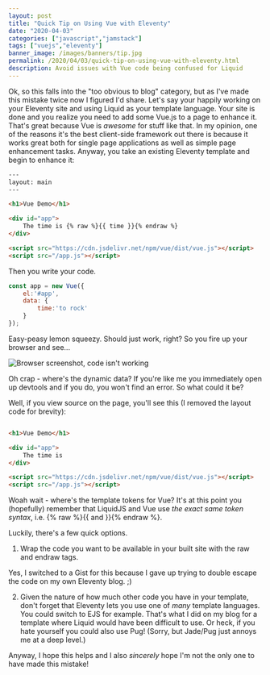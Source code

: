 ```yaml
---
layout: post
title: "Quick Tip on Using Vue with Eleventy"
date: "2020-04-03"
categories: ["javascript","jamstack"]
tags: ["vuejs","eleventy"]
banner_image: /images/banners/tip.jpg
permalink: /2020/04/03/quick-tip-on-using-vue-with-eleventy.html
description: Avoid issues with Vue code being confused for Liquid
---
```


Ok, so this falls into the "too obvious to blog" category, but as I've made this mistake twice now I figured I'd share. Let's say your happily working on your Eleventy site and using Liquid as your template language. Your site is done and you realize you need to add some Vue.js to a page to enhance it. That's great because Vue is *awesome* for stuff like that. In my opinion, one of the reasons it's the best client-side framework out there is because it works great both for single page applications as well as simple page enhancement tasks. Anyway, you take an existing Eleventy template and begin to enhance it:

```html
---
layout: main
---

<h1>Vue Demo</h1>

<div id="app">
	The time is {% raw %}{{ time }}{% endraw %}
</div>

<script src="https://cdn.jsdelivr.net/npm/vue/dist/vue.js"></script>
<script src="/app.js"></script>
```

Then you write your code.

```js
const app = new Vue({
	el:'#app',
	data: {
		time:'to rock'
	}
});
```

Easy-peasy lemon squeezy. Should just work, right? So you fire up your browser and see...

<img data-src="https://static.raymondcamden.com/images/2020/04/vd1.png" alt="Browser screenshot, code isn't working" class="lazyload imgborder imgcenter">

Oh crap - where's the dynamic data? If you're like me you immediately open up devtools and if you do, you won't find an error. So what could it be?

Well, if you view source on the page, you'll see this (I removed the layout code for brevity):

```html

<h1>Vue Demo</h1>

<div id="app">
	The time is 
</div>

<script src="https://cdn.jsdelivr.net/npm/vue/dist/vue.js"></script>
<script src="/app.js"></script>
```

Woah wait - where's the template tokens for Vue? It's at this point you (hopefully) remember that LiquidJS and Vue use *the exact same token syntax*, i.e. {% raw %}{{ and }}{% endraw %}.

Luckily, there's a few quick options. 

1) Wrap the code you want to be available in your built site with the raw and endraw tags. 

<script src="https://gist.github.com/cfjedimaster/ea6006f41307b8450ea3cde3b1223d0f.js"></script>

Yes, I switched to a Gist for this because I gave up trying to double escape the code on my own Eleventy blog. ;)

2) Given the nature of how much other code you have in your template, don't forget that Eleventy lets you use one of *many* template languages. You could switch to EJS for example. That's what I did on my blog for a template where Liquid would have been difficult to use. Or heck, if you hate yourself you could also use Pug! (Sorry, but Jade/Pug just annoys me at a deep level.)

Anyway, I hope this helps and I also *sincerely* hope I'm not the only one to have made this mistake!